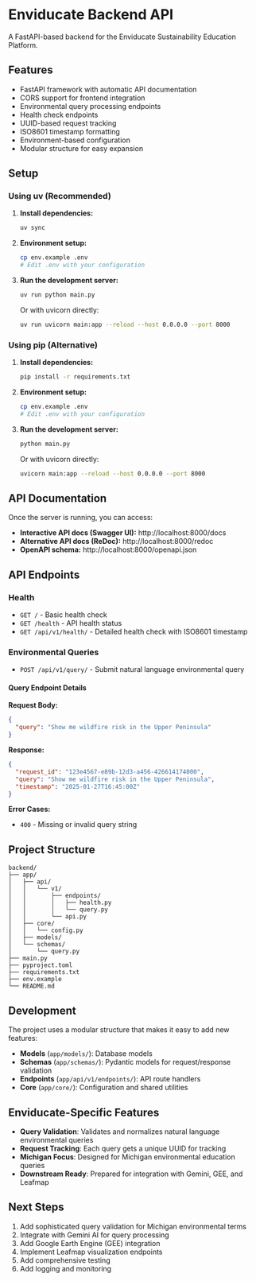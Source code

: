 # Enviducate Backend API

A FastAPI-based backend for the Enviducate Sustainability Education Platform.

## Features

- FastAPI framework with automatic API documentation
- CORS support for frontend integration
- Environmental query processing endpoints
- Health check endpoints
- UUID-based request tracking
- ISO8601 timestamp formatting
- Environment-based configuration
- Modular structure for easy expansion

## Setup

### Using uv (Recommended)

1. **Install dependencies:**

   ```bash
   uv sync
   ```

2. **Environment setup:**

   ```bash
   cp env.example .env
   # Edit .env with your configuration
   ```

3. **Run the development server:**

   ```bash
   uv run python main.py
   ```

   Or with uvicorn directly:

   ```bash
   uv run uvicorn main:app --reload --host 0.0.0.0 --port 8000
   ```

### Using pip (Alternative)

1. **Install dependencies:**

   ```bash
   pip install -r requirements.txt
   ```

2. **Environment setup:**

   ```bash
   cp env.example .env
   # Edit .env with your configuration
   ```

3. **Run the development server:**

   ```bash
   python main.py
   ```

   Or with uvicorn directly:

   ```bash
   uvicorn main:app --reload --host 0.0.0.0 --port 8000
   ```

## API Documentation

Once the server is running, you can access:

- **Interactive API docs (Swagger UI):** http://localhost:8000/docs
- **Alternative API docs (ReDoc):** http://localhost:8000/redoc
- **OpenAPI schema:** http://localhost:8000/openapi.json

## API Endpoints

### Health

- `GET /` - Basic health check
- `GET /health` - API health status
- `GET /api/v1/health/` - Detailed health check with ISO8601 timestamp

### Environmental Queries

- `POST /api/v1/query/` - Submit natural language environmental query

#### Query Endpoint Details

**Request Body:**

```json
{
  "query": "Show me wildfire risk in the Upper Peninsula"
}
```

**Response:**

```json
{
  "request_id": "123e4567-e89b-12d3-a456-426614174000",
  "query": "Show me wildfire risk in the Upper Peninsula",
  "timestamp": "2025-01-27T16:45:00Z"
}
```

**Error Cases:**

- `400` - Missing or invalid query string

## Project Structure

```
backend/
├── app/
│   ├── api/
│   │   └── v1/
│   │       ├── endpoints/
│   │       │   ├── health.py
│   │       │   └── query.py
│   │       └── api.py
│   ├── core/
│   │   └── config.py
│   ├── models/
│   └── schemas/
│       └── query.py
├── main.py
├── pyproject.toml
├── requirements.txt
├── env.example
└── README.md
```

## Development

The project uses a modular structure that makes it easy to add new features:

- **Models** (`app/models/`): Database models
- **Schemas** (`app/schemas/`): Pydantic models for request/response validation
- **Endpoints** (`app/api/v1/endpoints/`): API route handlers
- **Core** (`app/core/`): Configuration and shared utilities

## Enviducate-Specific Features

- **Query Validation**: Validates and normalizes natural language environmental queries
- **Request Tracking**: Each query gets a unique UUID for tracking
- **Michigan Focus**: Designed for Michigan environmental education queries
- **Downstream Ready**: Prepared for integration with Gemini, GEE, and Leafmap

## Next Steps

1. Add sophisticated query validation for Michigan environmental terms
2. Integrate with Gemini AI for query processing
3. Add Google Earth Engine (GEE) integration
4. Implement Leafmap visualization endpoints
5. Add comprehensive testing
6. Add logging and monitoring

